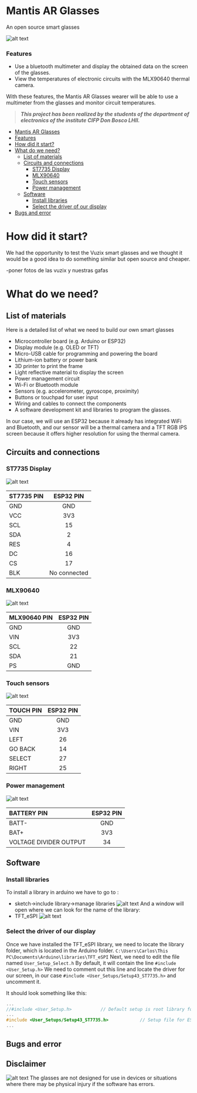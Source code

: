 <a name="mantis"></a>
# Mantis AR Glasses
An open source smart glasses

![alt text](https://i.imgur.com/jm8B8wC.png)

<a name="features"></a>
### Features


- Use a bluetooth multimeter and display the obtained data on the screen of the glasses.
- View the temperatures of electronic circuits with the MLX90640 thermal camera.

With these features, the Mantis AR Glasses wearer will be able to use a multimeter from the glasses and monitor circuit temperatures.

> ***This project has been realized by the students of the department of electronics of the institute CIFP Don Bosco LHII.***


- [ Mantis AR Glasses ](#mantis)
- [ Features ](#features)
- [ How did it start? ](#history)
- [ What do we need? ](#whatweneed)
	- [ List of materials ](#listofmaterials)
	- [ Circuits and connections ](#circuits)
		- [ ST7735 Display ](#st7735)
		- [ MLX90640 ](#mlx90640)
		- [ Touch sensors ](#touchsensors)
		- [ Power management ](#power)
	- [ Software ](#software)
		- [ Install libraries ](#libraries)
		- [ Select the driver of our display ](#selectdriver)
- [ Bugs and error ](#bugserror)



<a name="history"></a>
# How did it start?

We had the opportunity to test the Vuzix smart glasses and we thought it would be a good idea to do something similar but open source and cheaper.

-poner fotos de las vuzix y nuestras gafas


<a name="whatweneed"></a>
# What do we need?
<a name="listofmaterials"></a>
## List of materials
Here is a detailed list of what we need to build our own smart glasses

- Microcontroller board (e.g. Arduino or ESP32)
- Display module (e.g. OLED or TFT)
- Micro-USB cable for programming and powering the board
- Lithium-ion battery or power bank
- 3D printer to print the frame
- Light reflective material to display the screen
- Power management circuit
- Wi-Fi or Bluetooth module
- Sensors (e.g. accelerometer, gyroscope, proximity)
- Buttons or touchpad for user input
- Wiring and cables to connect the components
- A software development kit and libraries to program the glasses.

In our case, we will use an ESP32 because it already has integrated WiFi and Bluetooth, and our sensor will be a thermal camera and a TFT RGB IPS screen because it offers higher resolution for using the thermal camera.

<a name="circuits"></a>
## Circuits and connections
<a name="st7735"></a>
### ST7735 Display
![alt text](https://i.imgur.com/MXfNOGr.png)

| ST7735 PIN      | ESP32 PIN |
| :--------- | :-----:|
| GND      | GND                    |
| VCC      | 3V3                       |   
| SCL | 15        |
| SDA      | 2        |   
| RES | 4        |
| DC      | 16        |   
| CS | 17        |
| BLK | No connected        |

<a name="mlx90640"></a>
### MLX90640
![alt text](https://i.imgur.com/uXUjABv.png)

| MLX90640 PIN      | ESP32 PIN |
| :--------- | :-----:|
| GND      | GND                    |
| VIN      | 3V3                       |   
| SCL | 22        |
| SDA      | 21        |   
| PS | GND        |

<a name="touchsensors"></a>
### Touch sensors
![alt text](https://i.imgur.com/2C5GvKA.png)

| TOUCH PIN      | ESP32 PIN |
| :--------- | :-----:|
| GND      | GND                    |
| VIN      | 3V3                       |   
| LEFT | 26        |
| GO BACK      | 14        |   
| SELECT | 27        |
| RIGHT | 25        |

<a name="power"></a>
### Power management
![alt text](https://i.imgur.com/TlzLC9l.png)

| BATTERY PIN      | ESP32 PIN |
| :--------- | :-----:|
| BATT-      | GND                    |
| BAT+      | 3V3                       |   
| VOLTAGE DIVIDER OUTPUT  | 34        |


<a name="software"></a>
## Software

<a name="libraries"></a>
### Install libraries
To install a library in arduino we have to go to :
- sketch->include library->manage libraries
![alt text](https://i.imgur.com/vbDBNBz.png)
And a window will open where we can look for the name of the library:
- TFT_eSPI
![alt text](https://i.imgur.com/Cnmn5hQ.png)

<a name="selectdriver"></a>
### Select the driver of our display
Once we have installed the TFT_eSPI library, we need to locate the library folder, which is located in the Arduino folder.
`C:\Users\Carlos\This PC\Documents\Arduino\libraries\TFT_eSPI`
Next, we need to edit the file named
`User_Setup_Select.h`
By default, it will contain the line
`#include <User_Setup.h>`
We need to comment out this line and locate the driver for our screen, in our case
`#include <User_Setups/Setup43_ST7735.h>`
and uncomment it.

It should look something like this:

```c++
...
//#include <User_Setup.h>           // Default setup is root library folder
...
#include <User_Setups/Setup43_ST7735.h>            // Setup file for ESP8266 & ESP32 configured for my ST7735S 80x160
...
```

<a name="bugserror"></a>
## Bugs and error


## Disclaimer
![alt text](https://i.imgur.com/LufqfRG.png)
The glasses are not designed for use in devices or situations where there may be physical injury if the software has errors.




